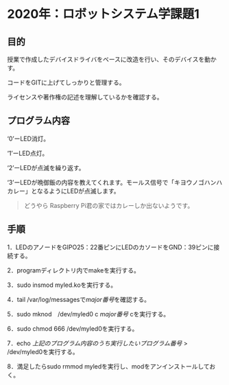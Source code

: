 # 2020年：ロボットシステム学課題1
## 目的
授業で作成したデバイスドライバをベースに改造を行い、そのデバイスを動かす。

コードをGITに上げてしっかりと管理する。

ライセンスや著作権の記述を理解しているかを確認する。

## プログラム内容
‘0’ーLED消灯。

‘1’ーLED点灯。

‘2’ーLEDが点滅を繰り返す。

‘3’ーLEDが晩御飯の内容を教えてくれます。モールス信号で「キヨウノゴハンハカレー」となるようにLEDが点滅します。
>どうやら Raspberry Pi君の家ではカレーしか出ないようです。

## 手順
1．LEDのアノードをGIPO25：22番ピンにLEDのカソードをGND：39ピンに接続する。

2．programディレクトリ内でmakeを実行する。

3．sudo insmod myled.koを実行する。

4．tail /var/log/messagesで*major番号*を確認する。

5．sudo mknod　/dev/myled0 c *major番号* cを実行する。

6．sudo chmod 666 /dev/myled0を実行する。

7．echo *上記のプログラム内容のうち実行したいプログラム番号* > /dev/myled0を実行する。

8．満足したらsudo rmmod myledを実行し、modをアンインストールしておく。
